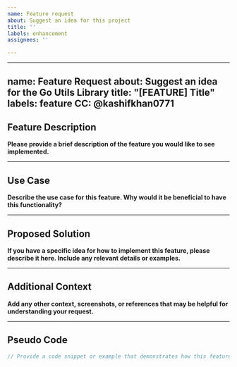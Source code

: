 ```yaml
---
name: Feature request
about: Suggest an idea for this project
title: ''
labels: enhancement
assignees: ''

---
```


---
name: Feature Request
about: Suggest an idea for the Go Utils Library
title: "[FEATURE] Title"
labels: feature
CC: @kashifkhan0771
---

## Feature Description

**Please provide a brief description of the feature you would like to see implemented.**

---

## Use Case

**Describe the use case for this feature. Why would it be beneficial to have this functionality?**

---

## Proposed Solution

**If you have a specific idea for how to implement this feature, please describe it here. Include any relevant details or examples.**

---

## Additional Context

**Add any other context, screenshots, or references that may be helpful for understanding your request.**

---

## Pseudo Code

```go
// Provide a code snippet or example that demonstrates how this feature might be used
